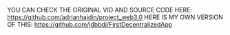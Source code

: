 YOU CAN CHECK THE ORIGINAL VID AND SOURCE CODE HERE: https://github.com/adrianhajdin/project_web3.0
HERE IS MY OWN VERSION OF THIS: https://github.com/jdbbdj/FirstDecentralizedApp
